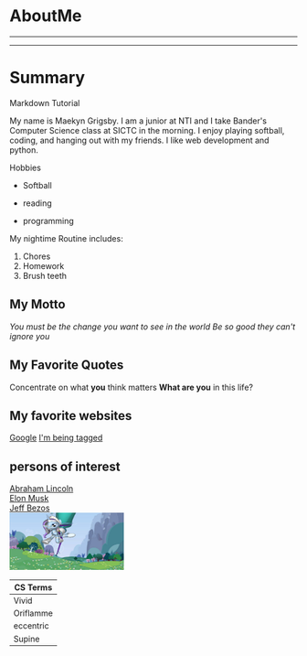 # AboutMe
---
---
# Summary
[I have a NEW HOME]: https://google.com
Markdown Tutorial

My name is Maekyn Grigsby. I am a junior at NTI and I take Bander's Computer Science class at SICTC in the morning. I enjoy playing softball, coding, and hanging out with my friends. I like web development and python.

[1]: https://www.whitehouse.gov/about-the-white-house/presidents/abraham-lincoln/
[2]: https://en.wikipedia.org/wiki/Elon_Musk
[3]: https://en.wikipedia.org/wiki/Jeff_Bezos

Hobbies
- Softball
+ reading
* programming

My nightime Routine includes: 
1. Chores
2. Homework
4. Brush teeth

## My Motto
*You must be the change you want to see in the world*
_Be so good they can't ignore you_

## My Favorite Quotes
Concentrate on what **you** think matters
__What are you__ in this life?

## My favorite websites
[Google](https://google.com)
[I'm being tagged][I have a NEW HOME]

## persons of interest
[Abraham Lincoln][1] <br>
[Elon Musk][2] <br>
[Jeff Bezos][3] <br>
<img src="https://github.com/maekyngrigs10/AboutMe/blob/main/img/pony.png" height="100px" width="200px">

| CS Terms |
| ---      |
| Vivid |
| Oriflamme |
| eccentric |
| Supine |

